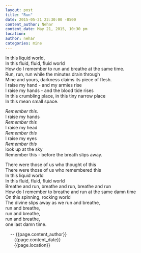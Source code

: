 ```yaml
---
layout: post
title: "Run"
date: 2015-05-21 22:30:00 -0500
content_author: Nehar
content_date: May 21, 2015, 10:30 pm
location:
author: nehar
categories: mine
---
```


In this liquid world, <br>
In this fluid, fluid, fluid world <br>
How do I remember to run and breathe at the same time. <br> 
Run, run, run while the minutes drain through <br>
Mine and yours, darkness claims its piece of flesh. <br> 
I raise my hand - and my armies rise <br>
I raise my hands - and the blood tide rises <br>
In this crumbling place, in this tiny narrow place <br>
In this mean small space. <br>

  _Remember this._ <br>
I raise my hands <br>
  _Remember this_ <br>
I raise my head <br>
  _Remember this_ <br>
I raise my eyes <br>
  _Remember this_ <br>
look up at the sky <br>
Remember this - before the breath slips away. <br> 

There were those of us who thought of this <br>
There were those of us who remembered this <br>
In this liquid world <br>
In this fluid, fluid, fluid world <br>
Breathe and run, breathe and run, breathe and run <br>
How do I remember to breathe and run at the same damn time <br>
On this spinning, rocking world <br>
The divine slips away as we run and breathe, <br> 
run and breathe, <br>
run and breathe, <br>
run and breathe, <br>
one last damn time. <br>

&nbsp;&nbsp;&nbsp;&nbsp;-- {{page.content_author}} <br>
&nbsp;&nbsp;&nbsp;&nbsp;&nbsp;&nbsp;&nbsp;{{page.content_date}} <br>
&nbsp;&nbsp;&nbsp;&nbsp;&nbsp;&nbsp;&nbsp;{{page.location}}
